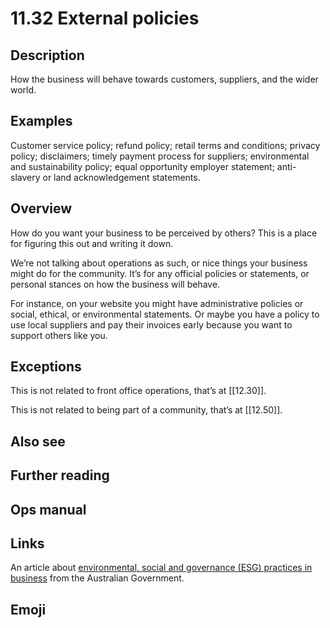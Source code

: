# 11.32 External policies

## Description

How the business will behave towards customers, suppliers, and the wider world.

## Examples

Customer service policy; refund policy; retail terms and conditions; privacy policy; disclaimers; timely payment process for suppliers; environmental and sustainability policy; equal opportunity employer statement; anti-slavery or land acknowledgement statements.

## Overview

How do you want your business to be perceived by others? This is a place for figuring this out and writing it down.

We’re not talking about operations as such, or nice things your business might do for the community. It’s for any official policies or statements, or personal stances on how the business will behave.

For instance, on your website you might have administrative policies or social, ethical, or environmental statements. Or maybe you have a policy to use local suppliers and pay their invoices early because you want to support others like you.

## Exceptions

This is not related to front office operations, that’s at [[12.30]].

This is not related to being part of a community, that’s at [[12.50]].

## Also see

## Further reading

## Ops manual

## Links

An article about [environmental, social and governance (ESG) practices in business](https://business.gov.au/environmental-management/use-environmental-social-and-governance-esg-practices-in-your-business) from the Australian Government.

## Emoji

